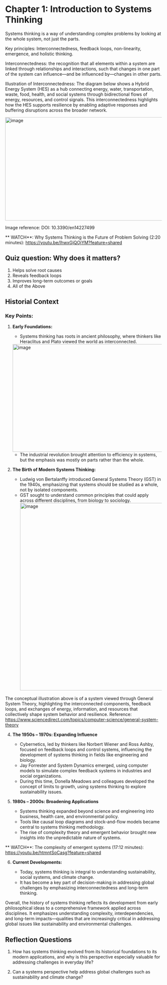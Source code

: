 # Chapter 1: Introduction to Systems Thinking

Systems thinking is a way of understanding complex problems by looking at the whole system, not just the parts.

Key principles: Interconnectedness, feedback loops, non-linearity, emergence, and holistic thinking.

Interconnectedness: the recognition that all elements within a system are linked through relationships and interactions, such that changes in one part of the system can influence—and be influenced by—changes in other parts.

Illustration of Interconnectedness: The diagram below shows a Hybrid Energy System (HES) as a hub connecting energy, water, transportation, waste, food, health, and social systems through bidirectional flows of energy, resources, and control signals. This interconnectedness highlights how the HES supports resilience by enabling adaptive responses and buffering disruptions across the broader network.

<img width="549" height="332" alt="image" src="https://github.com/user-attachments/assets/5d249a53-c49a-4076-8624-13b389d06f70" />

Image reference: DOI: 10.3390/en14227499

 ** WATCH**: Why Systems Thinking is the Future of Problem Solving (2:20 minutes): https://youtu.be/lhwxGjQOjYM?feature=shared

## Quiz question: Why does it matters?

1. Helps solve root causes
2. Reveals feedback loops
3. Improves long-term outcomes or goals
4. All of the Above

## Historial Context
### **Key Points:**

1. **Early Foundations:**

   * Systems thinking has roots in ancient philosophy, where thinkers like Heraclitus and Plato viewed the world as interconnected.
   <img width="736" height="346" alt="image" src="https://github.com/user-attachments/assets/7664efce-bd8a-456d-92ce-40afd43121a3" />


    * The industrial revolution brought attention to efficiency in systems, but the emphasis was mostly on parts rather than the whole.

3. **The Birth of Modern Systems Thinking:**

   * Ludwig von Bertalanffy introduced General Systems Theory (GST) in the 1940s, emphasizing that systems should be studied as a whole, not by isolated components.
   * GST sought to understand common principles that could apply across different disciplines, from biology to sociology.
     <img width="702" height="602" alt="image" src="https://github.com/user-attachments/assets/bd5860bf-79e7-479c-8471-e1545bbd9a69" />

The conceptual illustration above is of a system viewed through General System Theory, highlighting the interconnected components, feedback loops, and exchanges of energy, information, and resources that collectively shape system behavior and resilience.
Reference: https://www.sciencedirect.com/topics/computer-science/general-system-theory

4. **The 1950s – 1970s: Expanding Influence**

   * Cybernetics, led by thinkers like Norbert Wiener and Ross Ashby, focused on feedback loops and control systems, influencing the development of systems thinking in fields like engineering and biology.
   * Jay Forrester and System Dynamics emerged, using computer models to simulate complex feedback systems in industries and social organizations.
   * During this time, Donella Meadows and colleagues developed the concept of limits to growth, using systems thinking to explore sustainability issues.

5. **1980s – 2000s: Broadening Applications**

   * Systems thinking expanded beyond science and engineering into business, health care, and environmental policy.
   * Tools like causal loop diagrams and stock-and-flow models became central to systems thinking methodology.
   * The rise of complexity theory and emergent behavior brought new insights into the unpredictable nature of systems.
  
**  WATCH**: The complexity of emergent systems (17:12 minutes): https://youtu.be/htmntSoCasg?feature=shared

6. **Current Developments:**

   * Today, systems thinking is integral to understanding sustainability, social systems, and climate change.
   * It has become a key part of decision-making in addressing global challenges by emphasizing interconnectedness and long-term thinking.

Overall, the history of systems thinking reflects its development from early philosophical ideas to a comprehensive framework applied across disciplines. It emphasizes understanding complexity, interdependencies, and long-term impacts—qualities that are increasingly critical in addressing global issues like sustainability and environmental challenges.

## Reflection Questions
1. How has systems thinking evolved from its historical foundations to its modern applications, and why is this perspective especially valuable for addressing challenges in everyday life?

2. Can a systems perspective help address global challenges such as sustainability and climate change?
